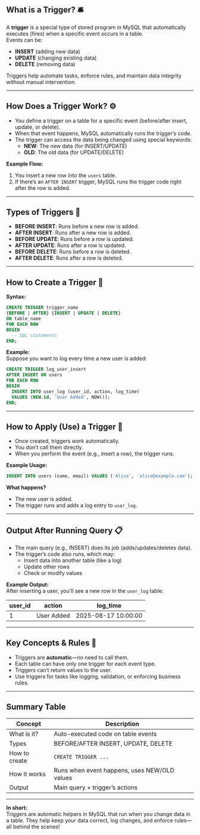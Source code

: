 
## What is a Trigger? 🛎️

A **trigger** is a special type of stored program in MySQL that automatically executes (fires) when a specific event occurs in a table.  
Events can be:  
- **INSERT** (adding new data)
- **UPDATE** (changing existing data)
- **DELETE** (removing data)

Triggers help automate tasks, enforce rules, and maintain data integrity without manual intervention.

---

## How Does a Trigger Work? ⚙️

- You define a trigger on a table for a specific event (before/after insert, update, or delete).
- When that event happens, MySQL automatically runs the trigger’s code.
- The trigger can access the data being changed using special keywords:
  - **NEW**: The new data (for INSERT/UPDATE)
  - **OLD**: The old data (for UPDATE/DELETE)

**Example Flow:**  
1. You insert a new row into the `users` table.
2. If there’s an `AFTER INSERT` trigger, MySQL runs the trigger code right after the row is added.

---

## Types of Triggers 🧩

- **BEFORE INSERT**: Runs before a new row is added.
- **AFTER INSERT**: Runs after a new row is added.
- **BEFORE UPDATE**: Runs before a row is updated.
- **AFTER UPDATE**: Runs after a row is updated.
- **BEFORE DELETE**: Runs before a row is deleted.
- **AFTER DELETE**: Runs after a row is deleted.

---

## How to Create a Trigger 📝

**Syntax:**
````sql
CREATE TRIGGER trigger_name
{BEFORE | AFTER} {INSERT | UPDATE | DELETE}
ON table_name
FOR EACH ROW
BEGIN
  -- SQL statements
END;
````

**Example:**  
Suppose you want to log every time a new user is added:

````sql
CREATE TRIGGER log_user_insert
AFTER INSERT ON users
FOR EACH ROW
BEGIN
  INSERT INTO user_log (user_id, action, log_time)
  VALUES (NEW.id, 'User Added', NOW());
END;
````

---

## How to Apply (Use) a Trigger 🚦

- Once created, triggers work automatically.
- You don’t call them directly.
- When you perform the event (e.g., insert a row), the trigger runs.

**Example Usage:**  
````sql
INSERT INTO users (name, email) VALUES ('Alice', 'alice@example.com');
````

**What happens?**  
- The new user is added.
- The trigger runs and adds a log entry to `user_log`.

---

## Output After Running Query 📋

- The main query (e.g., INSERT) does its job (adds/updates/deletes data).
- The trigger’s code also runs, which may:
  - Insert data into another table (like a log)
  - Update other rows
  - Check or modify values

**Example Output:**  
After inserting a user, you’ll see a new row in the `user_log` table:

| user_id | action      | log_time           |
|---------|-------------|--------------------|
| 1       | User Added  | 2025-08-17 10:00:00|

---

## Key Concepts & Rules 🧠

- Triggers are **automatic**—no need to call them.
- Each table can have only one trigger for each event type.
- Triggers can’t return values to the user.
- Use triggers for tasks like logging, validation, or enforcing business rules.

---

## Summary Table

| Concept         | Description                                  |
|-----------------|----------------------------------------------|
| What is it?     | Auto-executed code on table events           |
| Types           | BEFORE/AFTER INSERT, UPDATE, DELETE          |
| How to create   | `CREATE TRIGGER ...`                         |
| How it works    | Runs when event happens, uses NEW/OLD values |
| Output          | Main query + trigger’s actions               |

---

**In short:**  
Triggers are automatic helpers in MySQL that run when you change data in a table. They help keep your data correct, log changes, and enforce rules—all behind the scenes!
